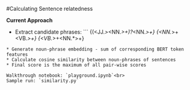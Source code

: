 #Calculating Sentence relatedness

**Current Approach**
* Extract candidate phrases: 
      ```
	{(<JJ.*>*<NN.*>+<IN>)?<JJ>*<NN.*>+}
	{<NN.*>+<VB.*>+}
	{<VB.*>+<NN.*>+}
```
* Generate noun-phrase embedding - sum of corresponding BERT token features
* Calculate cosine similarity between noun-phrases of sentences
* Final score is the maximum of all pair-wise scores

Walkthrough notebook: `playground.ipynb`<br>
Sample run: `similarity.py`

